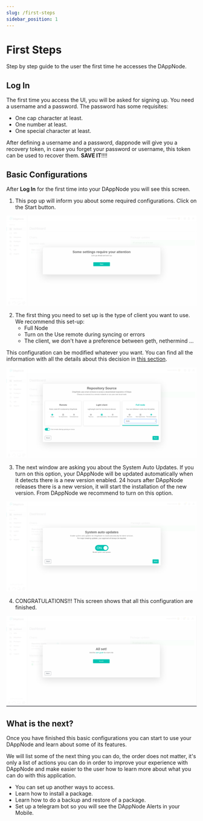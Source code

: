 ```yaml
---
slug: /first-steps
sidebar_position: 1
---
```


# First Steps

Step by step guide to the user the first time he accesses the DAppNode.

## Log In

The first time you access the UI, you will be asked for signing up. You need a username and a password.
The password has some requisites:

- One cap character at least.
- One number at least.
- One special character at least.

After defining a username and a password, dappnode will give you a recovery token, in case you forget your password or username, this token can be used to recover them. **SAVE IT**!!!!

## Basic Configurations

After **Log In** for the first time into your DAppNode you will see this screen.

1. This pop up will inform you about some required configurations. Click on the Start button.

<p align="center">
    <img src="../../../../img/first_steps_1.png"/>
</p>

2. The first thing you need to set up is the type of client you want to use. We recommend this set-up:
   - Full Node
   - Turn on the Use remote during syncing or errors
   - The client, we don't have a preference between geth, nethermind ...

This configuration can be modified whatever you want. You can find all the information with all the details about this decision in [this section](./select-a-client).

<p align="center">
    <img src="../../../../img/first_steps_2.png"/>
</p>

3. The next window are asking you about the System Auto Updates. If you turn on this option, your DAppNode will be updated automatically when it detects there is a new version enabled. 24 hours after DAppNode releases there is a new version, it will start the installation of the new version.
   From DAppNode we recommend to turn on this option.

<p align="center">
    <img src="../../../../img/first_steps_3.png"/>
</p>

4. CONGRATULATIONS!!! This screen shows that all this configuration are finished.

<p align="center">
    <img src="../../../../img/first_steps_4.png"/>
</p>

## What is the next?

Once you have finished this basic configurations you can start to use your DAppNode and learn about some of its features.

We will list some of the next thing you can do, the order does not matter, it's only a list of actions you can do in order to improve your experience with DAppNode and make easier to the user how to learn more about what you can do with this application.

- You can set up another ways to access.
- Learn how to install a package.
- Learn how to do a backup and restore of a package.
- Set up a telegram bot so you will see the DAppNode Alerts in your Mobile.
